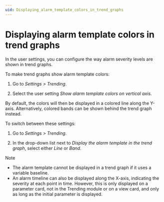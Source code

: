 ```yaml
---
uid: Displaying_alarm_template_colors_in_trend_graphs
---
```


# Displaying alarm template colors in trend graphs

In the user settings, you can configure the way alarm severity levels are shown in trend graphs.

To make trend graphs show alarm template colors:

1. Go to *Settings \> Trending*.

2. Select the user setting *Show alarm template colors on vertical axis*.

By default, the colors will then be displayed in a colored line along the Y-axis. Alternatively, colored bands can be shown behind the trend graph instead.

To switch between these settings:

1. Go to *Settings \> Trending*.

2. In the drop-down list next to *Display the alarm template in the trend graph*, select either *Line* or *Band*.

> [!NOTE]
> - The alarm template cannot be displayed in a trend graph if it uses a variable baseline.
> - An alarm timeline can also be displayed along the X-axis, indicating the severity at each point in time. However, this is only displayed on a parameter card, not in the Trending module or on a view card, and only as long as the initial parameter is displayed.
